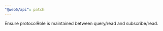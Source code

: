 ```yaml
---
"@web5/api": patch
---
```


Ensure protocolRole is maintained between query/read and subscribe/read.

